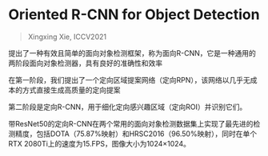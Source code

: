 # Oriented R-CNN for Object Detection

> Xingxing Xie, ICCV2021

提出了一种有效且简单的面向对象检测框架，称为面向R-CNN，它是一种通用的两阶段面向对象检测器，具有良好的准确性和效率

在第一阶段，我们提出了一个定向区域提案网络（定向RPN），该网络以几乎无成本的方式直接生成高质量的定向提案

第二阶段是定向R-CNN，用于细化定向感兴趣区域（定向ROI）并识别它们。

带ResNet50的定向R-CNN在两个常用的面向对象检测数据集上实现了最先进的检测精度，包括DOTA（75.87%映射）和HRSC2016（96.50%映射），同时在单个RTX 2080Ti上的速度为15.FPS，图像大小为1024×1024。

